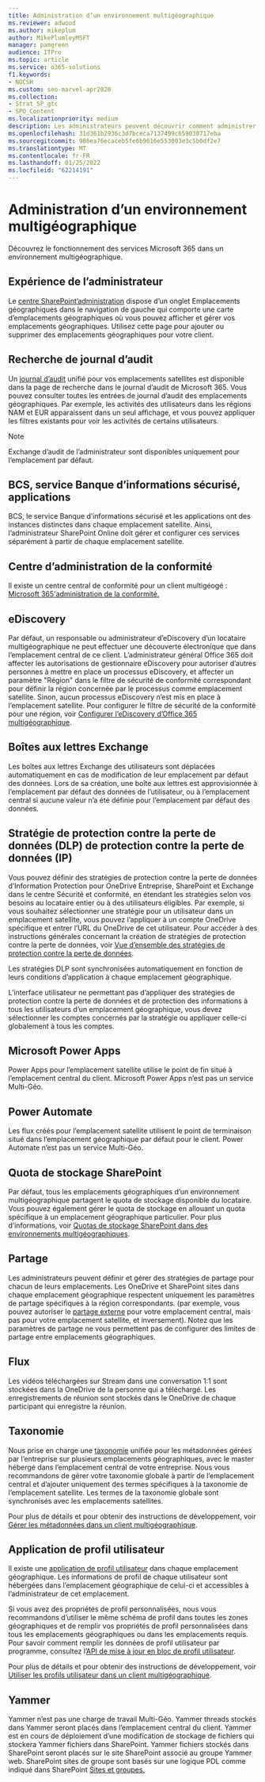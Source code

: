 ```yaml
---
title: Administration d’un environnement multigéographique
ms.reviewer: adwood
ms.author: mikeplum
author: MikePlumleyMSFT
manager: pamgreen
audience: ITPro
ms.topic: article
ms.service: o365-solutions
f1.keywords:
- NOCSH
ms.custom: seo-marvel-apr2020
ms.collection:
- Strat_SP_gtc
- SPO_Content
ms.localizationpriority: medium
description: Les administrateurs peuvent découvrir comment administrer SharePoint et OneDrive services dans un environnement multigéogé.
ms.openlocfilehash: 31d361b2936c3d7bceca7137499c659030717eba
ms.sourcegitcommit: 986ea76ecaceb5fe6b9616e553003e3c5b0df2e7
ms.translationtype: MT
ms.contentlocale: fr-FR
ms.lasthandoff: 01/25/2022
ms.locfileid: "62214191"
---
```

# <a name="administering-a-multi-geo-environment"></a>Administration d’un environnement multigéographique

Découvrez le fonctionnement des services Microsoft 365 dans un environnement multigéographique.

## <a name="administrator-experience"></a>Expérience de l’administrateur

Le [centre SharePoint’administration](https://admin.microsoft.com/sharepoint)  dispose d’un onglet Emplacements géographiques dans le navigation de gauche qui comporte une carte d’emplacements géographiques où vous pouvez afficher et gérer vos emplacements géographiques. Utilisez cette page pour ajouter ou supprimer des emplacements géographiques pour votre client.

## <a name="audit-log-search"></a>Recherche de journal d’audit

Un [journal d’audit](https://support.office.com/article/0d4d0f35-390b-4518-800e-0c7ec95e946c) unifié pour vos emplacements satellites est disponible dans la page de recherche dans le journal d’audit de Microsoft 365. Vous pouvez consulter toutes les entrées de journal d’audit des emplacements géographiques. Par exemple, les activités des utilisateurs dans les régions NAM et EUR apparaissent dans un seul affichage, et vous pouvez appliquer les filtres existants pour voir les activités de certains utilisateurs.

> [!NOTE]
> Exchange d’audit de l’administrateur sont disponibles uniquement pour l’emplacement par défaut.

## <a name="bcs-secure-store-apps"></a>BCS, service Banque d’informations sécurisé, applications

BCS, le service Banque d’informations sécurisé et les applications ont des instances distinctes dans chaque emplacement satellite. Ainsi, l’administrateur SharePoint Online doit gérer et configurer ces services séparément à partir de chaque emplacement satellite.

## <a name="compliance-admin-center"></a>Centre d’administration de la conformité

Il existe un centre central de conformité pour un client multigéogé : [Microsoft 365'administration de la conformité.](https://compliance.microsoft.com/)

## <a name="ediscovery"></a>eDiscovery

Par défaut, un responsable ou administrateur d’eDiscovery d’un locataire multigéographique ne peut effectuer une découverte électronique que dans l’emplacement central de ce client. L’administrateur général Office 365 doit affecter les autorisations de gestionnaire eDiscovery pour autoriser d’autres personnes à mettre en place un processus eDiscovery, et affecter un paramètre "Région" dans le filtre de sécurité de conformité correspondant pour définir la région concernée par le processus comme emplacement satellite. Sinon, aucun processus eDiscovery n’est mis en place à l’emplacement satellite. Pour configurer le filtre de sécurité de la conformité pour une région, voir [Configurer l’eDiscovery d’Office 365 multigéographique](multi-geo-ediscovery-configuration.md).

## <a name="exchange-mailboxes"></a>Boîtes aux lettres Exchange

Les boîtes aux lettres Exchange des utilisateurs sont déplacées automatiquement en cas de modification de leur emplacement par défaut des données. Lors de sa création, une boîte aux lettres est approvisionnée à l’emplacement par défaut des données de l’utilisateur, ou à l’emplacement central si aucune valeur n’a été définie pour l’emplacement par défaut des données.

## <a name="information-protection-ip-data-loss-prevention-dlp-policy"></a>Stratégie de protection contre la perte de données (DLP) de protection contre la perte de données (IP)

Vous pouvez définir des stratégies de protection contre la perte de données d’Information Protection pour OneDrive Entreprise, SharePoint et Exchange dans le centre Sécurité et conformité, en étendant les stratégies selon vos besoins au locataire entier ou à des utilisateurs éligibles. Par exemple, si vous souhaitez sélectionner une stratégie pour un utilisateur dans un emplacement satellite, vous pouvez l’appliquer à un compte OneDrive spécifique et entrer l’URL du OneDrive de cet utilisateur. Pour accéder à des instructions générales concernant la création de stratégies de protection contre la perte de données, voir [Vue d’ensemble des stratégies de protection contre la perte de données](https://support.office.com/article/1966b2a7-d1e2-4d92-ab61-42efbb137f5e).

Les stratégies DLP sont synchronisées automatiquement en fonction de leurs conditions d’application à chaque emplacement géographique.

L’interface utilisateur ne permettant pas d’appliquer des stratégies de protection contre la perte de données et de protection des informations à tous les utilisateurs d’un emplacement géographique, vous devez sélectionner les comptes concernés par la stratégie ou appliquer celle-ci globalement à tous les comptes.

## <a name="microsoft-power-apps"></a>Microsoft Power Apps

Power Apps pour l’emplacement satellite utilise le point de fin situé à l’emplacement central du client. Microsoft Power Apps n’est pas un service Multi-Géo. 

## <a name="power-automate"></a>Power Automate

Les flux créés pour l’emplacement satellite utilisent le point de terminaison situé dans l’emplacement géographique par défaut pour le client.  Power Automate n’est pas un service Multi-Géo. 

## <a name="sharepoint-storage-quota"></a>Quota de stockage SharePoint

Par défaut, tous les emplacements géographiques d’un environnement multigéographique partagent le quota de stockage disponible du locataire.  Vous pouvez également gérer le quota de stockage en allouant un quota spécifique à un emplacement géographique particulier. Pour plus d’informations, voir [Quotas de stockage SharePoint dans des environnements multigéographiques](sharepoint-multi-geo-storage-quota.md).

## <a name="sharing"></a>Partage

Les administrateurs peuvent définir et gérer des stratégies de partage pour chacun de leurs emplacements. Les OneDrive et SharePoint sites dans chaque emplacement géographique respectent uniquement les paramètres de partage spécifiques à la région correspondants. (par exemple, vous pouvez autoriser le [partage externe](https://support.office.com/article/C8A462EB-0723-4B0B-8D0A-70FEAFE4BE85) pour votre emplacement central, mais pas pour votre emplacement satellite, et inversement). Notez que les paramètres de partage ne vous permettent pas de configurer des limites de partage entre emplacements géographiques.

## <a name="stream"></a>Flux

Les vidéos téléchargées sur Stream dans une conversation 1:1 sont stockées dans la OneDrive de la personne qui a téléchargé. Les enregistrements de réunion sont stockés dans le OneDrive de chaque participant qui enregistre la réunion.

## <a name="taxonomy"></a>Taxonomie

Nous prise en charge une [taxonomie](/sharepoint/managed-metadata) unifiée pour les métadonnées gérées par l’entreprise sur plusieurs emplacements géographiques, avec le master hébergé dans l’emplacement central de votre entreprise. Nous vous recommandons de gérer votre taxonomie globale à partir de l’emplacement central et d’ajouter uniquement des termes spécifiques à la taxonomie de l’emplacement satellite. Les termes de la taxonomie globale sont synchronisés avec les emplacements satellites.

Pour plus de détails et pour obtenir des instructions de développement, voir [Gérer les métadonnées dans un client multigéographique](/sharepoint/dev/solution-guidance/multigeo-managedmetadata).

## <a name="user-profile-application"></a>Application de profil utilisateur

Il existe une [application de profil utilisateur](/sharepoint/manage-user-profiles) dans chaque emplacement géographique. Les informations de profil de chaque utilisateur sont hébergées dans l’emplacement géographique de celui-ci et accessibles à l’administrateur de cet emplacement.

Si vous avez des propriétés de profil personnalisées, nous vous recommandons d’utiliser le même schéma de profil dans toutes les zones géographiques et de remplir vos propriétés de profil personnalisées dans tous les emplacements géographiques ou dans les emplacements requis. Pour savoir comment remplir les données de profil utilisateur par programme, consultez l’[API de mise à jour en bloc de profil utilisateur](/sharepoint/dev/solution-guidance/bulk-user-profile-update-api-for-sharepoint-online).

Pour plus de détails et pour obtenir des instructions de développement, voir [Utiliser les profils utilisateur dans un client multigéographique](/sharepoint/dev/solution-guidance/multigeo-userprofileexperience).

## <a name="yammer"></a>Yammer

Yammer n’est pas une charge de travail Multi-Géo. Yammer threads stockés dans Yammer seront placés dans l’emplacement central du client. Yammer est en cours de déploiement d’une modification de stockage de fichiers qui stockera Yammer fichiers dans SharePoint. Yammer fichiers stockés dans SharePoint seront placés sur le site SharePoint associé au groupe Yammer web. SharePoint sites de groupe sont basés sur une logique PDL comme indiqué dans SharePoint [Sites et groupes.](multi-geo-capabilities-in-onedrive-and-sharepoint-online-in-microsoft-365.md#sharepoint-sites-and-groups)
